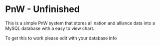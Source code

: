 # PnW - Unfinished 

This is a simple PnW system that stores all nation and alliance data into a MySQL database with a easy to view chart. 

To get this to work please edit <FIle Here> with your database info 
 
